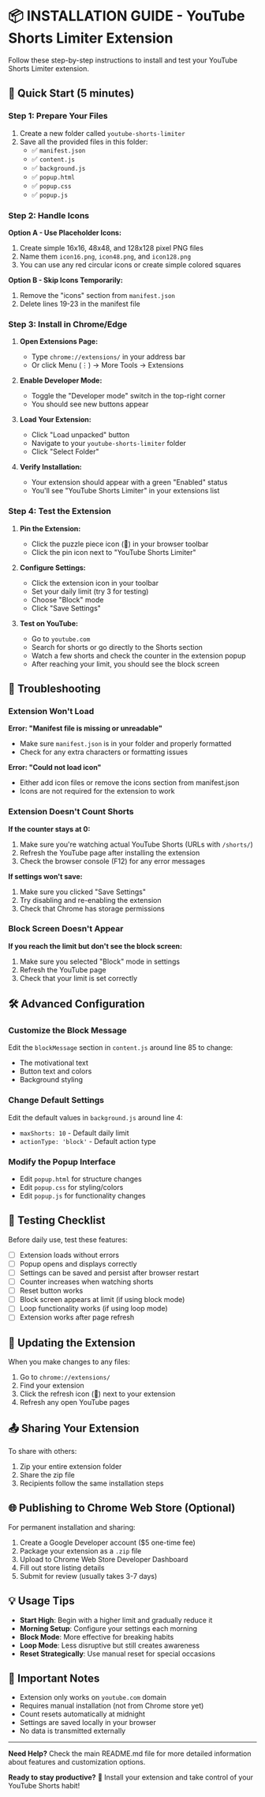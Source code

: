 # 📦 INSTALLATION GUIDE - YouTube Shorts Limiter Extension

Follow these step-by-step instructions to install and test your YouTube Shorts Limiter extension.

## 🚀 Quick Start (5 minutes)

### Step 1: Prepare Your Files
1. Create a new folder called `youtube-shorts-limiter`
2. Save all the provided files in this folder:
   - ✅ `manifest.json`
   - ✅ `content.js`
   - ✅ `background.js`
   - ✅ `popup.html`
   - ✅ `popup.css`
   - ✅ `popup.js`

### Step 2: Handle Icons
**Option A - Use Placeholder Icons:**
1. Create simple 16x16, 48x48, and 128x128 pixel PNG files
2. Name them `icon16.png`, `icon48.png`, and `icon128.png`
3. You can use any red circular icons or create simple colored squares

**Option B - Skip Icons Temporarily:**
1. Remove the "icons" section from `manifest.json`
2. Delete lines 19-23 in the manifest file

### Step 3: Install in Chrome/Edge

1. **Open Extensions Page:**
   - Type `chrome://extensions/` in your address bar
   - Or click Menu (⋮) → More Tools → Extensions

2. **Enable Developer Mode:**
   - Toggle the "Developer mode" switch in the top-right corner
   - You should see new buttons appear

3. **Load Your Extension:**
   - Click "Load unpacked" button
   - Navigate to your `youtube-shorts-limiter` folder
   - Click "Select Folder"

4. **Verify Installation:**
   - Your extension should appear with a green "Enabled" status
   - You'll see "YouTube Shorts Limiter" in your extensions list

### Step 4: Test the Extension

1. **Pin the Extension:**
   - Click the puzzle piece icon (🧩) in your browser toolbar
   - Click the pin icon next to "YouTube Shorts Limiter"

2. **Configure Settings:**
   - Click the extension icon in your toolbar
   - Set your daily limit (try 3 for testing)
   - Choose "Block" mode
   - Click "Save Settings"

3. **Test on YouTube:**
   - Go to `youtube.com`
   - Search for shorts or go directly to the Shorts section
   - Watch a few shorts and check the counter in the extension popup
   - After reaching your limit, you should see the block screen

## 🔧 Troubleshooting

### Extension Won't Load
**Error: "Manifest file is missing or unreadable"**
- Make sure `manifest.json` is in your folder and properly formatted
- Check for any extra characters or formatting issues

**Error: "Could not load icon"**
- Either add icon files or remove the icons section from manifest.json
- Icons are not required for the extension to work

### Extension Doesn't Count Shorts
**If the counter stays at 0:**
1. Make sure you're watching actual YouTube Shorts (URLs with `/shorts/`)
2. Refresh the YouTube page after installing the extension
3. Check the browser console (F12) for any error messages

**If settings won't save:**
1. Make sure you clicked "Save Settings"
2. Try disabling and re-enabling the extension
3. Check that Chrome has storage permissions

### Block Screen Doesn't Appear
**If you reach the limit but don't see the block screen:**
1. Make sure you selected "Block" mode in settings
2. Refresh the YouTube page
3. Check that your limit is set correctly

## 🛠️ Advanced Configuration

### Customize the Block Message
Edit the `blockMessage` section in `content.js` around line 85 to change:
- The motivational text
- Button text and colors
- Background styling

### Change Default Settings
Edit the default values in `background.js` around line 4:
- `maxShorts: 10` - Default daily limit
- `actionType: 'block'` - Default action type

### Modify the Popup Interface
- Edit `popup.html` for structure changes
- Edit `popup.css` for styling/colors
- Edit `popup.js` for functionality changes

## 📱 Testing Checklist

Before daily use, test these features:

- [ ] Extension loads without errors
- [ ] Popup opens and displays correctly
- [ ] Settings can be saved and persist after browser restart
- [ ] Counter increases when watching shorts
- [ ] Reset button works
- [ ] Block screen appears at limit (if using block mode)
- [ ] Loop functionality works (if using loop mode)
- [ ] Extension works after page refresh

## 🔄 Updating the Extension

When you make changes to any files:

1. Go to `chrome://extensions/`
2. Find your extension
3. Click the refresh icon (🔄) next to your extension
4. Refresh any open YouTube pages

## 📤 Sharing Your Extension

To share with others:
1. Zip your entire extension folder
2. Share the zip file
3. Recipients follow the same installation steps

## 🌐 Publishing to Chrome Web Store (Optional)

For permanent installation and sharing:

1. Create a Google Developer account ($5 one-time fee)
2. Package your extension as a `.zip` file
3. Upload to Chrome Web Store Developer Dashboard
4. Fill out store listing details
5. Submit for review (usually takes 3-7 days)

## 💡 Usage Tips

- **Start High**: Begin with a higher limit and gradually reduce it
- **Morning Setup**: Configure your settings each morning
- **Block Mode**: More effective for breaking habits
- **Loop Mode**: Less disruptive but still creates awareness
- **Reset Strategically**: Use manual reset for special occasions

## 🚨 Important Notes

- Extension only works on `youtube.com` domain
- Requires manual installation (not from Chrome store yet)
- Count resets automatically at midnight
- Settings are saved locally in your browser
- No data is transmitted externally

---

**Need Help?** Check the main README.md file for more detailed information about features and customization options.

**Ready to stay productive?** 🎯 Install your extension and take control of your YouTube Shorts habit!

